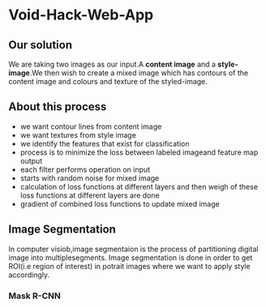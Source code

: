 # Void-Hack-Web-App
## Our solution
We are taking two images as our input.A **content image** and a **style-image**.We then wish to create a mixed image which has contours of the content image and colours and texture of the styled-image.

## About this process
<ul>
  <li>we want contour lines from content image</li>
<li>we want textures from style image</li>
<li>we identify the features that exist for classification</li>
<li>process is to minimize the loss between labeled imageand feature map output</li>
<li>each filter performs operation on input</li>
<li>starts with random noise for mixed image</li>
<li>calculation of loss functions at different layers and then weigh of these loss functions at different layers are done</li>
<li>gradient of combined loss functions to update mixed image</li>
  </ul>

## Image Segmentation
In computer visiob,image segmentaion is the process of partitioning digital image into multiplesegments.
Image segmentation is done in order to get ROI(i.e region of interest) in potrait images where we want to apply style accordingly.
### Mask R-CNN
